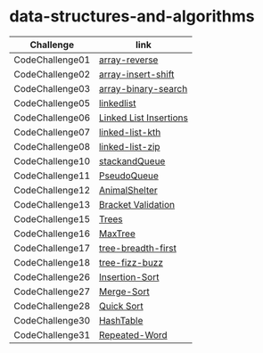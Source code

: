 # data-structures-and-algorithms

| Challenge     | link |
| ----------- | ----------- |
| CodeChallenge01  | [array-reverse](https://hashem98.github.io/data-structures-and-algorithms/Java/array-reverse)       |
| CodeChallenge02  | [array-insert-shift](https://hashem98.github.io/data-structures-and-algorithms/Java/insertShiftArray/insertShiftArray)       |
| CodeChallenge03  | [array-binary-search](https://hashem98.github.io/data-structures-and-algorithms/Java/array-binary-search/array-binary-search)       |
| CodeChallenge05  | [linkedlist](https://hashem98.github.io/data-structures-and-algorithms/Java/linkedlist/linkedList)       |
| CodeChallenge06  | [Linked List Insertions](https://hashem98.github.io/data-structures-and-algorithms/Java/linkedlist/linked-list-insertions)       |
| CodeChallenge07  | [linked-list-kth](https://hashem98.github.io/data-structures-and-algorithms/Java/linkedlist/kthFromEnd)       |
| CodeChallenge08  | [linked-list-zip](https://hashem98.github.io/data-structures-and-algorithms/Java/linkedlist/linkedListZip)       |
| CodeChallenge10  | [stackandQueue](https://hashem98.github.io/data-structures-and-algorithms/Java/StackandQueue/stackandQueue)       |
| CodeChallenge11  | [PseudoQueue](https://hashem98.github.io/data-structures-and-algorithms/Java/StackandQueue/PseudoQueue)       |
| CodeChallenge12  | [AnimalShelter](https://hashem98.github.io/data-structures-and-algorithms/Java/StackandQueue/AnimalShelter)       |
| CodeChallenge13  | [Bracket Validation](https://hashem98.github.io/data-structures-and-algorithms/Java/StackandQueue/bracketValidation)       |
| CodeChallenge15  | [Trees](https://hashem98.github.io/data-structures-and-algorithms/Java/BinaryTree/README)       |
| CodeChallenge16  | [MaxTree](https://hashem98.github.io/data-structures-and-algorithms/Java/BinaryTree/tree-max)       |
| CodeChallenge17  | [tree-breadth-first](https://hashem98.github.io/data-structures-and-algorithms/Java/BinaryTree/tree-breadth-first)       |
| CodeChallenge18  | [tree-fizz-buzz](https://hashem98.github.io/data-structures-and-algorithms/Java/tree-fizz-buzz/tree-fizz-buzz)       |
| CodeChallenge26  | [Insertion-Sort](https://hashem98.github.io/data-structures-and-algorithms/Java/Sort/Insertion-Sort)       |
| CodeChallenge27  | [Merge-Sort](https://hashem98.github.io/data-structures-and-algorithms/Java/Sort/Mergr-Sort)       |
| CodeChallenge28  | [Quick Sort](https://hashem98.github.io/data-structures-and-algorithms/Java/Sort/Quick-Sort)       |
| CodeChallenge30 | [HashTable](https://hashem98.github.io/data-structures-and-algorithms/Java/HashTable/hashtable)       |
| CodeChallenge31 | [Repeated-Word](https://hashem98.github.io/data-structures-and-algorithms/Java/HashTable/repeated-word)       |









    



